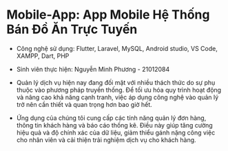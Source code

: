 # Mobile-App: App Mobile Hệ Thống Bán Đồ Ăn Trực Tuyến
- Công nghệ sử dụng: Flutter, Laravel, MySQL, Android studio, VS Code, XAMPP, Dart, PHP
- Sinh viên thực hiện: Nguyễn Minh Phương - 21012084

- Quản lý dịch vụ hiện nay đang đối mặt với nhiều thách thức do sự phụ thuộc vào phương pháp truyền thống. Để tối ưu hóa quy trình hoạt động và nâng cao khả năng cạnh tranh, việc áp dụng công nghệ vào quản lý trở nên cần thiết và quan trọng hơn bao giờ hết.
- Ứng dụng của chúng tôi cung cấp các tính năng quản lý đơn hàng, thông tin khách hàng và báo cáo thống kê. Điều này giúp tăng cường hiệu quả và độ chính xác của dữ liệu, giảm thiểu gánh nặng công việc cho nhân viên và cải thiện trải nghiệm dịch vụ cho khách hàng.


